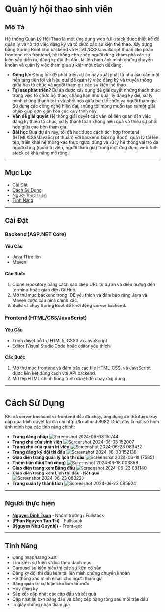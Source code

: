 # **Quản lý hội thao sinh viên**

## Mô Tả
Hệ thống Quản Lý Hội Thao là một ứng dụng web full-stack được thiết kế để quản lý và hỗ trợ việc đăng ký và tổ chức các sự kiện thể thao. Xây dựng bằng Spring Boot cho backend và HTML/CSS/JavaScript thuần cho phần frontend cho frontend, hệ thống cho phép người dùng khám phá các sự kiện sắp diễn ra, đăng ký đội thi đấu, tải lên hình ảnh minh chứng chuyển khoản và quản lý việc tham gia sự kiện một cách dễ dàng.

- **Động lực** Động lực để phát triển dự án này xuất phát từ nhu cầu cần một nền tảng tiện lợi và hiệu quả để quản lý việc đăng ký và truyền thông giữa ban tổ chức và người tham gia các sự kiện thể thao.
- **Tại sao phát triển?** Dự án được xây dựng để giải quyết những thách thức trong việc tổ chức hội thao, chẳng hạn như quản lý đăng ký đội, xử lý minh chứng thanh toán và phối hợp giữa ban tổ chức và người tham gia. Sử dụng các công nghệ hiện đại, chúng tôi mong muốn tạo ra một giải pháp giúp đơn giản hóa các quy trình này.
- **Vấn đề giải quyết** Hệ thống giải quyết các vấn đề liên quan đến việc đăng ký thiếu tổ chức, xử lý thanh toán không hiệu quả và thiếu sự phối hợp giữa các bên tham gia.
- **Bài học** Qua dự án này, tôi đã học được cách tích hợp frontend (HTML/CSS/JavaScript thuần) với backend (Spring Boot), quản lý tải lên tệp, triển khai hệ thống xác thực người dùng và xử lý hệ thống vai trò đa người dùng (quản trị viên, người tham gia) trong một ứng dụng web full-stack có khả năng mở rộng.
---
## Mục Lục
- [Cài Đặt](#cài-đặt)
- [Cách Sử Dụng](#cách-sử-dụng)
- [Người Thực Hiện](#người-thực-hiện)
- [Tính Năng](#tính-năng)
---
## Cài Đặt
### Backend (ASP.NET Core)
#### Yêu Cầu
- Java 11 trở lên
- Maven
#### Các Bước
1. Clone repository bằng cách sao chép URL từ dự án và điều hướng đến terminal hoặc giao diện GitHub.
2. Mở thư mục backend trong IDE yêu thích và đảm bảo rằng Java và Maven được cấu hình chính xác.
3. Build và chạy Spring Boot để khởi động server backend.
### Frontend (HTML/CSS/JavaScript)
#### Yêu Cầu
- Trình duyệt hỗ trợ HTML5, CSS3 và JavaScript
- Editor (Visual Studio Code hoặc editor yêu thích)
#### Các Bước
1. Mở thư mục frontend và đảm bảo các file HTML, CSS, và JavaScript được liên kết đúng cách với API backend.
2. Mở tệp HTML chính trong trình duyệt để chạy ứng dụng.

---

# **Cách Sử Dụng**

Khi cả server backend và frontend đều đã chạy, ứng dụng có thể được truy cập qua trình duyệt tại địa chỉ http://localhost:8082. Dưới đây là một số hình ảnh minh họa các tính năng chính:
- **Trang đăng nhập**
![Screenshot 2024-06-03 151744](https://github.com/user-attachments/assets/a218cd74-5011-435c-a3da-10b1d1935b7c)
- **Trang chủ của sinh viên** 
![Screenshot 2024-06-03 152007](https://github.com/user-attachments/assets/b2ecf177-1156-4649-84e3-0b1b93d2669d)
- **Trang chủ của quản trị viên**
![Screenshot 2024-06-23 083422](https://github.com/user-attachments/assets/a23cd2a6-d923-4be8-8a8e-bbb9694659ed)
- **Trang đăng ký đội thi đấu**
![Screenshot 2024-06-03 152138](https://github.com/user-attachments/assets/82b379b6-2d75-4666-9d79-44efa5f4e041)
- **Giao diện trang quản lý lịch thi đấu**
![Screenshot 2024-06-18 175851](https://github.com/user-attachments/assets/d4b9e3ef-35c5-4f8f-ab80-5d3a48e9cff2)
- **Thêm trận đấu(Thủ công)**
![Screenshot 2024-06-18 003856](https://github.com/user-attachments/assets/16885b6a-1ad7-4203-9c81-8362c3e27d40)
- **Giao diện trang xem Bảng đấu**
![Screenshot 2024-06-23 083140](https://github.com/user-attachments/assets/3ebb9e57-650f-4f07-9167-0bd80362d02e)
- **Giao diện trang xem Lịch thi đấu - Kết quả**
![Screenshot 2024-06-23 083220](https://github.com/user-attachments/assets/9ab4bf8c-03b6-4f0c-b59c-bf96ab7d491e)
- **Trang quản lý thành tích**
![Screenshot 2024-06-23 085924](https://github.com/user-attachments/assets/fe768c31-a9b4-4483-ae53-8f31ef858b51)
---

## Người thực hiện

- **[Nguyen Dinh Tuan](https://github.com/TunNeeeee)** - Nhóm trưởng / Fullstack
- **[Phan Nguyen Tan Tai]** - Fullstack
- **[Nguyen Nhu Quynh])** - Front-end
---
## Tính Năng
- Đăng nhập/Đăng xuất
- Tìm kiếm sự kiện và lọc theo danh mục
- Carousel sự kiện hiển thị các sự kiện có sẵn
- Đăng ký đội thi đấu kèm tải lên minh chứng chuyển khoản
- Hệ thống xác minh email cho người tham gia
- Bảng quản trị sự kiện cho ban tổ chức
- Hủy đăng ký
- Sắp xếp cập nhật các cặp đấu và kết quả
- Cập nhật lại bxh bảng đấu và bảng xếp hạng tổng sau mỗi trận đấu
- In giấy chứng nhận tham gia

